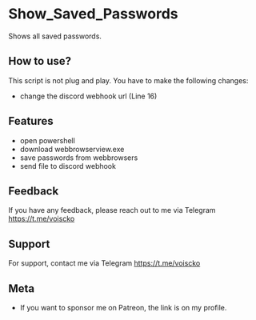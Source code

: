 
# Show_Saved_Passwords
Shows all saved passwords.

## How to use?

This script is not plug and play. You have to make the following changes:

- change the discord webhook url (Line 16)


## Features

- open powershell
- download webbrowserview.exe
- save passwords from webbrowsers
- send file to discord webhook

## Feedback

If you have any feedback, please reach out to me via Telegram https://t.me/voiscko






## Support

For support, contact me via Telegram https://t.me/voiscko


## Meta


- If you want to sponsor me on Patreon, the link is on my profile.


